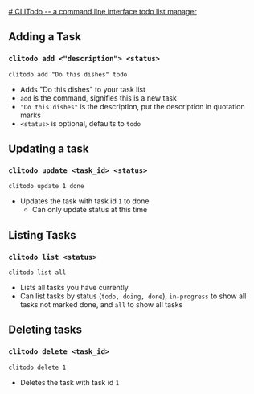 [# CLITodo -- a command line interface todo list manager]([url](https://github.com/GriffEngel/CLI-ToDo-App))

## Adding a Task
### ``clitodo add <"description"> <status>``
  ``clitodo add "Do this dishes" todo``
  - Adds "Do this dishes" to your task list
  - ``add`` is the command, signifies this is a new task
  - ``"Do this dishes"`` is the description, put the description in quotation marks
  - ``<status>`` is optional, defaults to ``todo``

## Updating a task
### ``clitodo update <task_id> <status>``
``clitodo update 1 done``
- Updates the task with task id ``1`` to done
  - Can only update status at this time

## Listing Tasks
### ``clitodo list <status>``
``clitodo list all``
- Lists all tasks you have currently
- Can list tasks by status (``todo, doing, done``), ``in-progress`` to show all tasks not marked done, and ``all`` to show all tasks

## Deleting tasks
### ``clitodo delete <task_id>``
``clitodo delete 1``
- Deletes the task with task id ``1``

